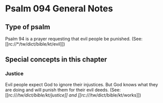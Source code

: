 # Psalm 094 General Notes
## Type of psalm

Psalm 94 is a prayer requesting that evil people be punished. (See: [[rc://*/tw/dict/bible/kt/evil]])

## Special concepts in this chapter

### Justice
Evil people expect God to ignore their injustices. But God knows what they are doing and will punish them for their evil deeds. (See: [[rc://*/tw/dict/bible/kt/justice]] and [[rc://*/tw/dict/bible/kt/works]])